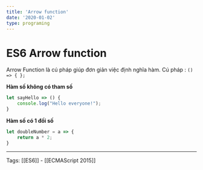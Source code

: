 ```yaml
---
title: 'Arrow function'
date: '2020-01-02'
type: programing 
---
```


# ES6 Arrow function

Arrow Function là cú pháp giúp đơn giản việc định nghĩa hàm.
Cú pháp : `() => { };`

**Hàm số không có tham số**
```javascript
let sayHello => () {
    console.log("Hello everyone!");
}
```
**Hàm số có 1 đối số**
```javascript
let doubleNumber = a => {
    return a * 2;
}
```

---
Tags: [[ES6]] - [[ECMAScript 2015]] 